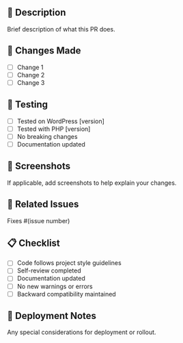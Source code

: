 ## 📝 Description
Brief description of what this PR does.

## 🔄 Changes Made
- [ ] Change 1
- [ ] Change 2
- [ ] Change 3

## 🧪 Testing
- [ ] Tested on WordPress [version]
- [ ] Tested with PHP [version]
- [ ] No breaking changes
- [ ] Documentation updated

## 📸 Screenshots
If applicable, add screenshots to help explain your changes.

## 🔗 Related Issues
Fixes #(issue number)

## 📋 Checklist
- [ ] Code follows project style guidelines
- [ ] Self-review completed
- [ ] Documentation updated
- [ ] No new warnings or errors
- [ ] Backward compatibility maintained

## 🚀 Deployment Notes
Any special considerations for deployment or rollout.
